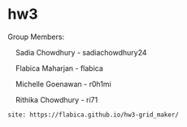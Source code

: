 # hw3
Group Members:

    Sadia Chowdhury - sadiachowdhury24

    Flabica Maharjan - flabica

    Michelle Goenawan - r0h1mi

    Rithika Chowdhury - ri71
    
    site: https://flabica.github.io/hw3-grid_maker/
